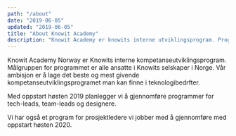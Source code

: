 ```yaml
---
path: "/about"
date: "2019-06-05"
updated: "2019-06-05"
title: "About Knowit Academy"
description: "Knowit Academy er knowits interne utviklingsprogram. Programmet har som ambisjon om å være det beste og mest givende kompentaseutviklingsprogrammet."
---
```


Knowit Academy Norway er Knowits interne kompetanseutviklingsprogram.
Målgruppen for programmet er alle ansatte i Knowits selskaper i Norge. Vår
ambisjon er å lage det beste og mest givende kompetanseutviklingsprogramet man kan finne i teknologibedrfter.

Med oppstart høsten 2019 planlegger vi å gjennomføre programmer for tech-leads, team-leads og designere.

Vi har også et program for prosjektledere vi jobber med å gjennomføre med oppstart høsten 2020.
